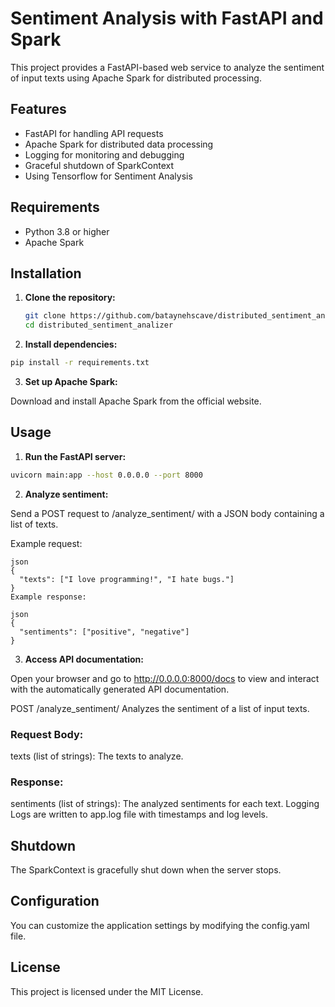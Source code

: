 # Sentiment Analysis with FastAPI and Spark

This project provides a FastAPI-based web service to analyze the sentiment of input texts using Apache Spark for distributed processing.

## Features

- FastAPI for handling API requests
- Apache Spark for distributed data processing
- Logging for monitoring and debugging
- Graceful shutdown of SparkContext
- Using Tensorflow for Sentiment Analysis

## Requirements

- Python 3.8 or higher
- Apache Spark

## Installation

1. **Clone the repository:**

   ```bash
   git clone https://github.com/bataynehscave/distributed_sentiment_analizer
   cd distributed_sentiment_analizer
   ```
2. **Install dependencies:**

```bash
pip install -r requirements.txt 
```

3. **Set up Apache Spark:**

Download and install Apache Spark from the official website.

## Usage
1. **Run the FastAPI server:**

```bash
uvicorn main:app --host 0.0.0.0 --port 8000 
```

2. **Analyze sentiment:**

Send a POST request to /analyze_sentiment/ with a JSON body containing a list of texts.

Example request:
```
json
{
  "texts": ["I love programming!", "I hate bugs."]
}
Example response:

json
{
  "sentiments": ["positive", "negative"]
}
```
3. **Access API documentation:**

Open your browser and go to http://0.0.0.0:8000/docs to view and interact with the automatically generated API documentation.


POST /analyze_sentiment/
Analyzes the sentiment of a list of input texts.

### Request Body:
texts (list of strings): The texts to analyze.

### Response:
sentiments (list of strings): The analyzed sentiments for each text.
Logging
Logs are written to app.log file with timestamps and log levels.

## Shutdown
The SparkContext is gracefully shut down when the server stops.

## Configuration
You can customize the application settings by modifying the config.yaml file.

## License
This project is licensed under the MIT License.